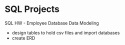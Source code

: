 # SQL Projects
SQL HW - Employee Database
Data Modeling
 - design tables to hold csv files and import databases
 - create ERD


